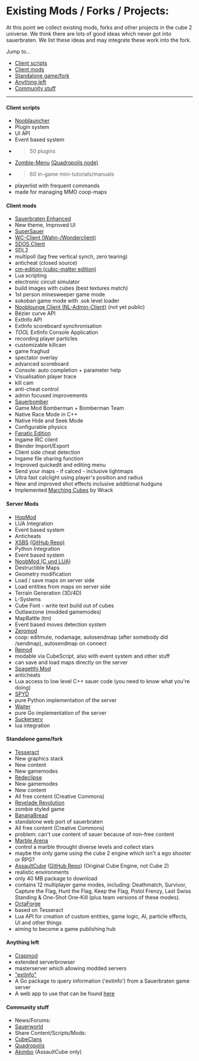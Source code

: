 # Existing Mods / Forks / Projects:

At this point we collect existing mods, forks and other projects in the cube 2 universe. We think there are lots of good ideas which never got into sauerbraten. We list these ideas and may integrate these work into the fork.

Jump to...
* [Client scripts](#client-scripts)
* [Client mods](#client-mods)
* [Standalone game/fork](#standalone-gamefork)
* [Anything left](#anything-left)
* [Community stuff](#community-stuff)

***

#### Client scripts
* [Nooblauncher](http://forge.nooblounge.net/projects/nooblauncher)
 * Plugin system
 * UI API
 * Event based system
 * > 50 plugins
* [Zombie-Menu](https://github.com/zombie-crew/zombie-menu) [(Quadropolis node)](http://www.quadropolis.us/node/3716)
 * >60 in-game mini-tutorials/manuals
 * playerlist with frequent commands
 * made for managing MMO coop-maps

#### Client mods
* [Sauerbraten Enhanced](https://sourceforge.net/projects/sauerenhanced/)
 * New theme, Improved UI
* [SuperSauer](http://supersauer.blogspot.de)
* [WC-Client (Wahn-/Wonderclient)](http://ogros.org/forum/viewtopic.php?f=77&t=1733)
* [SDOS Client](https://github.com/pisto/sdos-test)
 * SDL2
 * multipoll (lag free vertical synch, zero tearing)
 * anticheat (closed source)
* [cm-edition (cubic-matter edition)](https://sourceforge.net/projects/cmsauerbraten/)
 * Lua scripting
 * electronic circuit simulator
 * build images with cubes (best textures match)
 * 1st person minesweeper game mode
 * sokoban game mode with .sok level loader
* [Nooblounge Client (NL-Admin-Client)](http://forge.nooblounge.net/projects/nl-adminclient) (not yet public)
 * Bézier curve API
 * ExtInfo API
 * ExtInfo scoreboard synchronisation
 * *TOOL* ExtInfo Console Application
 * recording player particles
 * customizable killcam
 * game fraghud
 * spectator overlay
 * advanced scoreboard
 * Console: auto completion + parameter help
 * Visualisation player trace
 * kill cam
 * anti-cheat control
 * admin focused improvements
* [Sauerbomber](http://forge.nooblounge.net/projects/bomberman)
 * Game Mod Bomberman + Bomberman Team
 * Native Race Mode in C++
 * Native Hide and Seek Mode
 * Configurable physics
* [Fanatic Edition](https://github.com/fanaticclan/client)
 * Ingame IRC client
 * Blender Import/Export
 * Client side cheat detection
 * Ingame file sharing function
 * Improved quickedit and editing menu
 * Send your maps - if calced - inclusive lightmaps
 * Ultra fast calclight using player's position and radius
 * New and improved shot effects inclusive additional hudguns
 * Implemented [Marching Cubes](https://www.youtube.com/watch?v=TstJlsEKEHs) by Wrack

#### Server Mods
* [HopMod](https://code.google.com/p/hopmod/)
 * LUA Integration
 * Event based system
 * Anticheats
* [XSBS](http://xsbs.greghaynes.net) [(GitHub Repo)](https://github.com/greghaynes/xsbs)
 * Python Integration
 * Event based system
* [NoobMod (C und LUA)](http://forge.nooblounge.net/projects/noobmod)
 * Destructible Maps
 * Geometry modification
 * Load / save maps on server side
 * Load entities from maps on server side
 * Terrain Generation (3D/4D)
 * L-Systems
 * Cube Font - write text build out of cubes
 * Outlawzone (modded gamemodes)
 * MapBattle (tm)
 * Event based moves detection system
* [Zeromod](https://github.com/andrius4669/zeromod)
 * coop: editmute, nodamage, autosendmap (after somebody did /sendmap), autosendmap on connect
* [Remod](https://code.google.com/p/remod-sauerbraten/)
 * modable via CubeScript, also with event system and other stuff
 * can save and load maps directly on the server
* [Spagetthi Mod](https://github.com/pisto/spaghettimod)
 * anticheats
 * Lua access to low level C++ sauer code (you need to know what you're doing)
* [SPYD](https://github.com/fdChasm/spyd)
 * pure Python implementation of the server
* [Waiter](https://github.com/sauerbraten/waiter)
 * pure Go implementation of the server
* [Suckerserv](https://github.com/SuckerServ/suckerserv)
 * lua integration

#### Standalone game/fork
* [Tesseract](http://tesseract.gg)
 * New graphics stack
 * New content
 * New gamemodes
* [Redeclipse](http://redeclipse.net)
 * New gamemodes
 * New content
 * All free content (Creative Commons)
* [Revelade Revolution](http://theintercooler.com/reveladerevolution.html)
 * zombie styled game
* [BananaBread](https://github.com/kripken/BananaBread)
 * standalone web port of sauerbraten
 * All free content (Creative Commons)
 * problem: can't use content of sauer because of non-free content
* [Marble Arena](http://www.marble-arena.com/)
 * control a marble throught diverse levels and collect stars
 * maybe the only game using the cube 2 engine which isn't a ego shooter or RPG?
* [AssaultCube](http://assault.cubers.net) ([GitHub Repo](https://github.com/assaultcube/AC)) (Original Cube Engine, not Cube 2)
 * realistic environments
 * only 40 MB package to download
 * contains 12 multiplayer game modes, including: Deathmatch, Survivor, Capture the Flag, Hunt the Flag, Keep the Flag, Pistol Frenzy, Last Swiss Standing & One-Shot One-Kill (plus team versions of these modes). 
* [OctaForge](https://octaforge.org)
 * based on Tesseract
 * Lua API for creation of custom entities, game logic, AI, particle effects, UI and other things
 * aiming to become a game publishing hub

#### Anything left
* [Crapmod](http://crapmod.net)
 * extended serverbrowser
 * masterserver which allowing modded servers
* ["extinfo"](https://github.com/sauerbraten/extinfo)
 * A Go package to query information ('extinfo') from a Sauerbraten game server
 * A web app to use that can be found [here](https://github.com/sauerbraten/extinfo-web)

#### Community stuff
* News/Forums:
 * [Sauerworld](http://www.sauerworld.org)
* Share Content/Scripts/Mods:
 * [CubeClans](https://cubeclans.pw)
 * [Quadropolis](http://quadropolis.us)
 * [Akimbo](http://ac-akimbo.net) (AssaultCube only)
